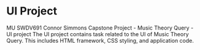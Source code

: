# UI Project
MU SWDV691 Connor Simmons Capstone Project - Music Theory Query - UI project
The UI project contains task related to the UI of Music Theory Query. This includes HTML framework, CSS styling, and application code.

